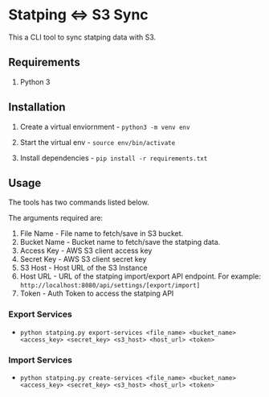 # Statping <=> S3 Sync

This a CLI tool to sync statping data with S3.

## Requirements

1. Python 3

## Installation

1. Create a virtual enviornment - `python3 -m venv env`

2. Start the virtual env - `source env/bin/activate`

3. Install dependencies - `pip install -r requirements.txt`

## Usage

The tools has two commands listed below. 

The arguments required are:

1. File Name - File name to fetch/save in S3 bucket.
2. Bucket Name - Bucket name to fetch/save the statping data.
3. Access Key - AWS S3 client access key
4. Secret Key - AWS S3 client secret key
5. S3 Host - Host URL of the S3 Instance
6. Host URL - URL of the statping import/export API endpoint. For example: `http://localhost:8080/api/settings/[export/import]`
7. Token - Auth Token to access the statping API

### Export Services

- `python statping.py export-services <file_name> <bucket_name> <access_key> <secret_key> <s3_host> <host_url> <token>`

### Import Services

- `python statping.py create-services <file_name> <bucket_name> <access_key> <secret_key> <s3_host> <host_url> <token>`

